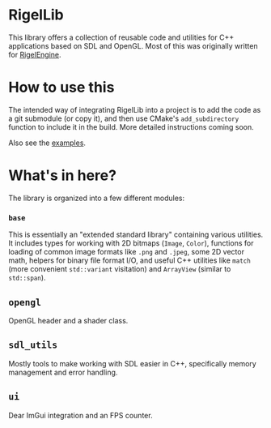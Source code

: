 # RigelLib

This library offers a collection of reusable code and utilities for C++ applications based on SDL and OpenGL. Most of this was originally written for [RigelEngine](https://github.com/lethal-guitar/RigelEngine).


# How to use this

The intended way of integrating RigelLib into a project is to add the code as a git submodule (or copy it), and then use CMake's `add_subdirectory` function to include it in the build. More detailed instructions coming soon.

Also see the [examples](/examples).

# What's in here?

The library is organized into a few different modules:

### `base`

This is essentially an "extended standard library" containing various utilities. It includes types for working with 2D bitmaps (`Image`, `Color`), functions for loading of common image formats like `.png` and `.jpeg`, some 2D vector math, helpers for binary file format I/O, and useful C++ utilities like `match` (more convenient `std::variant` visitation) and `ArrayView` (similar to `std::span`).

## `opengl`

OpenGL header and a shader class.

## `sdl_utils`

Mostly tools to make working with SDL easier in C++, specifically memory management and error handling.

## `ui`

Dear ImGui integration and an FPS counter.


